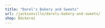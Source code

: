 ```yaml
---
title: "Darel's Bakery and Sweets"
url: /jacksonville/darels-bakery-and-sweets/
shop: Bäckerei
---
```


